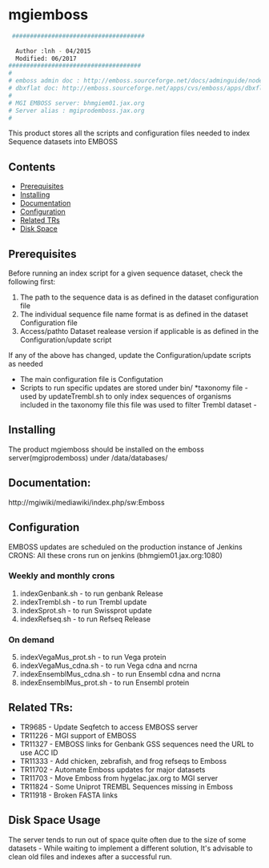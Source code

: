 # mgiemboss

```bash 
 #####################################
 
  Author :lnh - 04/2015
  Modified: 06/2017
#####################################
#
# emboss admin doc : http://emboss.sourceforge.net/docs/adminguide/node19.html
# dbxflat doc: http://emboss.sourceforge.net/apps/cvs/emboss/apps/dbxflat.html
#
# MGI EMBOSS server: bhmgiem01.jax.org
# Server alias : mgiprodemboss.jax.org
#
```
This product stores all the scripts and configuration files needed to index Sequence datasets into EMBOSS 

## Contents
- [Prerequisites](#prerequisites)
- [Installing](#installing)
- [Documentation](#documentation)
- [Configuration](#configuration)
- [Related TRs](#related-trs)
- [Disk Space](#disk-space-usage)

## Prerequisites 
Before running an index script for a given sequence dataset, check the following first:

 1. The path to the sequence data is as defined in the dataset configuration file
 2. The individual sequence file name format is as defined in the dataset Configuration file
 3. Access/pathto Dataset realease version if applicable is as defined in the Configuration/update script 
   
If any of the above has changed, update the Configuration/update scripts as needed  

* The main configuration file is Configutation
* Scripts  to run specific updates are stored under bin/
*taxonomy file - used by updateTrembl.sh  to only index
  sequences of organisms included in the taxonomy file
  this file was used to filter Trembl dataset -

## Installing
The product mgiemboss should be installed on the emboss server(mgiprodemboss)
under /data/databases/

## Documentation:
http://mgiwiki/mediawiki/index.php/sw:Emboss

## Configuration 

EMBOSS updates are scheduled on the production instance of Jenkins
CRONS: All these crons run on jenkins (bhmgiem01.jax.org:1080)

### Weekly and monthly crons

1. indexGenbank.sh          - to run genbank Release
2. indexTrembl.sh           - to run Trembl update
3. indexSprot.sh            - to run Swissprot update
4. indexRefseq.sh           - to run Refseq Release

### On demand

5. indexVegaMus_prot.sh     - to run Vega protein 
6. indexVegaMus_cdna.sh     - to run Vega cdna and ncrna
7. indexEnsemblMus_cdna.sh  - to run Ensembl cdna and ncrna
8. indexEnsemblMus_prot.sh  - to run Ensembl protein


## Related TRs:
* TR9685  - Update Seqfetch to access EMBOSS server
* TR11226 - MGI support of EMBOSS
* TR11327 - EMBOSS links for Genbank GSS sequences need the URL to use ACC ID
* TR11333 - Add chicken, zebrafish, and frog refseqs to Emboss
* TR11702 - Automate Emboss updates for major datasets
* TR11703 - Move Emboss from hygelac.jax.org to MGI server
* TR11824 - Some Uniprot TREMBL Sequences missing in Emboss
* TR11918 - Broken FASTA links

## Disk Space Usage

The server tends to run out of space quite often due to the size of some datasets - While waiting to implement 
a different solution, It's advisable to clean old files and indexes after a successful run.


